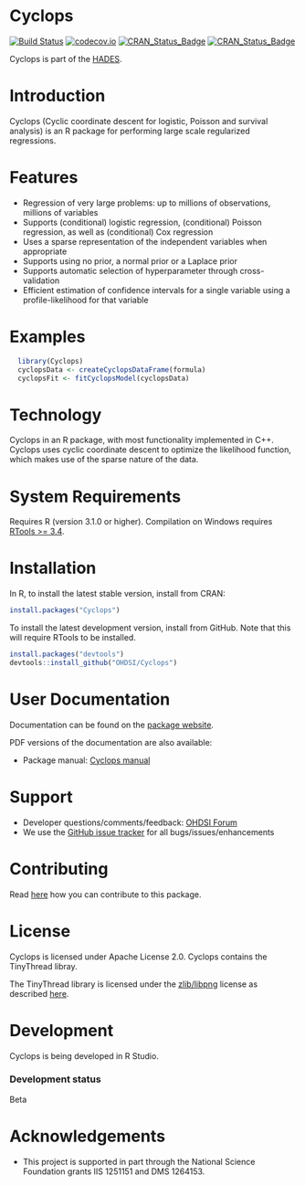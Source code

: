 Cyclops
=======

[![Build Status](https://github.com/ohdsi/Cyclops/workflows/R-CMD-check/badge.svg)](https://github.com/OHDSI/Cyclops/actions?query=workflow%3AR-CMD-check)
[![codecov.io](https://codecov.io/github/OHDSI/Cyclops/coverage.svg?branch=master)](https://codecov.io/github/OHDSI/Cyclops?branch=master)
[![CRAN_Status_Badge](https://www.r-pkg.org/badges/version/Cyclops)](https://CRAN.R-project.org/package=Cyclops)
[![CRAN_Status_Badge](https://cranlogs.r-pkg.org/badges/Cyclops)](https://cran.r-project.org/package=Cyclops)

Cyclops is part of the [HADES](https://ohdsi.github.io/Hades/).


Introduction
============

Cyclops (Cyclic coordinate descent for logistic, Poisson and survival analysis) is an R package for performing large scale regularized regressions.

Features
========
 - Regression of very large problems: up to millions of observations, millions of variables
 - Supports (conditional) logistic regression, (conditional) Poisson regression, as well as (conditional) Cox regression
 - Uses a sparse representation of the independent variables when appropriate
 - Supports using no prior, a normal prior or a Laplace prior
 - Supports automatic selection of hyperparameter through cross-validation
 - Efficient estimation of confidence intervals for a single variable using a profile-likelihood for that variable

Examples
========

```r
  library(Cyclops)
  cyclopsData <- createCyclopsDataFrame(formula)
  cyclopsFit <- fitCyclopsModel(cyclopsData)
```

Technology
============
Cyclops in an R package, with most functionality implemented in C++. Cyclops uses cyclic coordinate descent to optimize the likelihood function, which makes use of the sparse nature of the data.

System Requirements
===================
Requires R (version 3.1.0 or higher). Compilation on Windows requires [RTools >= 3.4]( https://CRAN.R-project.org/bin/windows/Rtools/).

Installation
============
In R, to install the latest stable version, install from CRAN:

```r
install.packages("Cyclops")
```

To install the latest development version, install from GitHub. Note that this will require RTools to be installed.

```r
install.packages("devtools")
devtools::install_github("OHDSI/Cyclops")
```


User Documentation
==================
Documentation can be found on the [package website](https://ohdsi.github.io/Cyclops/).

PDF versions of the documentation are also available:
* Package manual: [Cyclops manual](https://raw.githubusercontent.com/OHDSI/Cyclops/master/extras/Cyclops.pdf)

Support
=======
* Developer questions/comments/feedback: <a href="http://forums.ohdsi.org/c/developers">OHDSI Forum</a>
* We use the <a href="https://github.com/OHDSI/Cyclops/issues">GitHub issue tracker</a> for all bugs/issues/enhancements

Contributing
============
Read [here](https://ohdsi.github.io/Hades/contribute.html) how you can contribute to this package.

License
=======
Cyclops is licensed under Apache License 2.0.   Cyclops contains the TinyThread libray.

The TinyThread library is licensed under the [zlib/libpng](https://opensource.org/licenses/Zlib/) license as described [here](https://tinythreadpp.bitsnbites.eu/).


Development
===========
Cyclops is being developed in R Studio.

### Development status

Beta

Acknowledgements
================
- This project is supported in part through the National Science Foundation grants IIS 1251151 and DMS 1264153.
